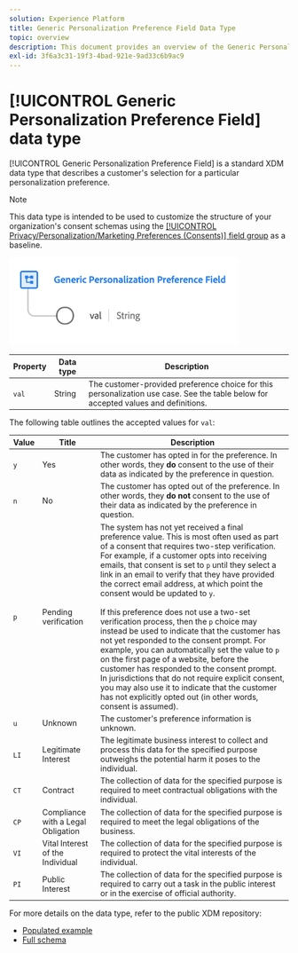 ```yaml
---
solution: Experience Platform
title: Generic Personalization Preference Field Data Type
topic: overview
description: This document provides an overview of the Generic Personalization Preference Field XDM data type.
exl-id: 3f6a3c31-19f3-4bad-921e-9ad33c6b9ac9
---
```

# [!UICONTROL Generic Personalization Preference Field] data type

[!UICONTROL Generic Personalization Preference Field] is a standard XDM data type that describes a customer's selection for a particular personalization preference.

>[!NOTE]
>
>This data type is intended to be used to customize the structure of your organization's consent schemas using the [[!UICONTROL Privacy/Personalization/Marketing Preferences (Consents)] field group](../field-groups/profile/consents.md) as a baseline.

![](../images/data-types/personalization-field.png)

| Property | Data type | Description |
| --- | --- | --- |
| `val` | String | The customer-provided preference choice for this personalization use case. See the table below for accepted values and definitions. |

The following table outlines the accepted values for `val`:

| Value | Title|  Description |
| --- | --- | --- |
| `y` | Yes | The customer has opted in for the preference. In other words, they **do** consent to the use of their data as indicated by the preference in question. |
| `n` | No | The customer has opted out of the preference. In other words, they **do not** consent to the use of their data as indicated by the preference in question. |
| `p` | Pending verification  | The system has not yet received a final preference value. This is most often used as part of a consent that requires two-step verification. For example, if a customer opts into receiving emails, that consent is set to `p` until they select a link in an email to verify that they have provided the correct email address, at which point the consent would be updated to `y`.<br><br>If this preference does not use a two-set verification process, then the `p` choice may instead be used to indicate that the customer has not yet responded to the consent prompt. For example, you can automatically set the value to `p` on the first page of a website, before the customer has responded to the consent prompt. In jurisdictions that do not require explicit consent, you may also use it to indicate that the customer has not explicitly opted out (in other words, consent is assumed). |
| `u` | Unknown | The customer's preference information is unknown. |
| `LI` | Legitimate Interest | The legitimate business interest to collect and process this data for the specified purpose outweighs the potential harm it poses to the individual. |
| `CT` | Contract | The collection of data for the specified purpose is required to meet contractual obligations with the individual. |
| `CP` | Compliance with a Legal Obligation | The collection of data for the specified purpose is required to meet the legal obligations of the business. |
| `VI` | Vital Interest of the Individual | The collection of data for the specified purpose is required to protect the vital interests of the individual. |
| `PI` | Public Interest | The collection of data for the specified purpose is required to carry out a task in the public interest or in the exercise of official authority. |

For more details on the data type, refer to the public XDM repository:

* [Populated example](https://github.com/adobe/xdm/blob/master/components/datatypes/consent/personalization-field.example.1.json)
* [Full schema](https://github.com/adobe/xdm/blob/master/components/datatypes/consent/personalization-field.schema.json)
